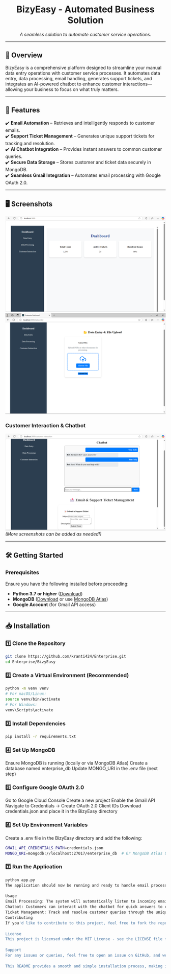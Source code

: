 <h1 align="center">BizyEasy - Automated Business Solution</h1>

<p align="center"><em>A seamless solution to automate customer service operations.</em></p>

---

## 🚀 Overview

BizyEasy is a comprehensive platform designed to streamline your manual data entry operations with customer service processes. It automates data entry, data processing, email handling, generates support tickets, and integrates an AI-powered chatbot to enhance customer interactions—allowing your business to focus on what truly matters.

---

## 🌟 Features

✔️ **Email Automation** – Retrieves and intelligently responds to customer emails.  
✔️ **Support Ticket Management** – Generates unique support tickets for tracking and resolution.  
✔️ **AI Chatbot Integration** – Provides instant answers to common customer queries.  
✔️ **Secure Data Storage** – Stores customer and ticket data securely in MongoDB.  
✔️ **Seamless Gmail Integration** – Automates email processing with Google OAuth 2.0.  

---

## 🖥️ Screenshots
![Dashboard of application](images/Dashboard.png)
![Automated data entry](images/DataEntry.png)
### Customer Interaction & Chatbot
![Chat feature](images/Customer.png)
*(More screenshots can be added as needed!)*

---

## 🛠️ Getting Started

### Prerequisites

Ensure you have the following installed before proceeding:

- **Python 3.7 or higher** ([Download](https://www.python.org/downloads/))
- **MongoDB** ([Download](https://www.mongodb.com/try/download/community) or use [MongoDB Atlas](https://www.mongodb.com/atlas))
- **Google Account** (for Gmail API access)

---

## 📥 Installation

### 1️⃣ Clone the Repository

```sh
git clone https://github.com/kranti424/Enterprise.git
cd Enterprise/BizyEasy
```
### 2️⃣ Create a Virtual Environment (Recommended)

```sh
python -m venv venv
# For macOS/Linux:
source venv/bin/activate
# For Windows:
venv\Scripts\activate
```
### 3️⃣ Install Dependencies
```sh
pip install -r requirements.txt
```
### 4️⃣ Set Up MongoDB
Ensure MongoDB is running (locally or via MongoDB Atlas)
Create a database named enterprise_db
Update MONGO_URI in the .env file (next step)

### 5️⃣ Configure Google OAuth 2.0
Go to Google Cloud Console
Create a new project
Enable the Gmail API
Navigate to Credentials → Create OAuth 2.0 Client IDs
Download credentials.json and place it in the BizyEasy directory

### 6️⃣ Set Up Environment Variables
Create a .env file in the BizyEasy directory and add the following:

```sh
GMAIL_API_CREDENTIALS_PATH=credentials.json
MONGO_URI=mongodb://localhost:27017/enterprise_db  # Or MongoDB Atlas URI
```
### 7️⃣ Run the Application
```sh
python app.py
The application should now be running and ready to handle email processing, ticket generation, and chatbot interactions!

Usage
Email Processing: The system will automatically listen to incoming emails, extract relevant details, and generate support tickets.
Chatbot: Customers can interact with the chatbot for quick answers to common questions.
Ticket Management: Track and resolve customer queries through the unique Ticket IDs generated.
Contributing
If you'd like to contribute to this project, feel free to fork the repository, make changes, and create a pull request. Contributions are always welcome!

License
This project is licensed under the MIT License - see the LICENSE file for details.

Support
For any issues or queries, feel free to open an issue on GitHub, and we will try to resolve it as soon as possible.

This README provides a smooth and simple installation process, making it easier for others to get started with your project. Let me know if you'd like to add or change anything!

